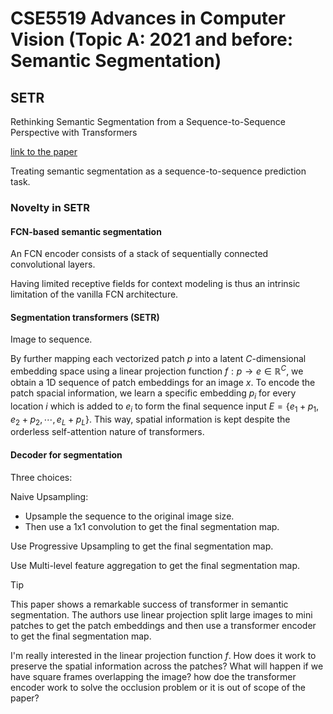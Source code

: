 # CSE5519 Advances in Computer Vision (Topic A: 2021 and before: Semantic Segmentation)

## SETR

Rethinking Semantic Segmentation from a Sequence-to-Sequence Perspective with Transformers

[link to the paper](https://arxiv.org/pdf/2012.15840)

Treating semantic segmentation as a sequence-to-sequence prediction task.

### Novelty in SETR

#### FCN-based semantic segmentation

An FCN encoder consists of a stack of sequentially connected convolutional layers.

Having limited receptive fields for context modeling is thus
an intrinsic limitation of the vanilla FCN architecture.

#### Segmentation transformers (SETR)

Image to sequence.

By further mapping each vectorized patch $p$ into a latent $C$-dimensional embedding space using a linear projection function $f: p \rightarrow e \in \mathbb{R}^C$, we obtain a 1D sequence of patch embeddings for an image $x$. To encode the patch spacial information, we learn a specific embedding $p_i$ for every location $i$ which is added to $e_i$ to form the final sequence input $E = \{e_1 + p_1, e_2 + p_2, \cdots, e_L + p_L\}$. This way, spatial information is kept despite the orderless self-attention nature of transformers.

#### Decoder for segmentation

Three choices:

Naive Upsampling:
- Upsample the sequence to the original image size.
- Then use a 1x1 convolution to get the final segmentation map.

Use Progressive Upsampling to get the final segmentation map.

Use Multi-level feature aggregation to get the final segmentation map.

> [!TIP]
>
> This paper shows a remarkable success of transformer in semantic segmentation. The authors use linear projection split large images to mini patches to get the patch embeddings and then use a transformer encoder to get the final segmentation map.
>
> I'm really interested in the linear projection function $f$. How does it work to preserve the spatial information across the patches? What will happen if we have square frames overlapping the image? how doe the transformer encoder work to solve the occlusion problem or it is out of scope of the paper?